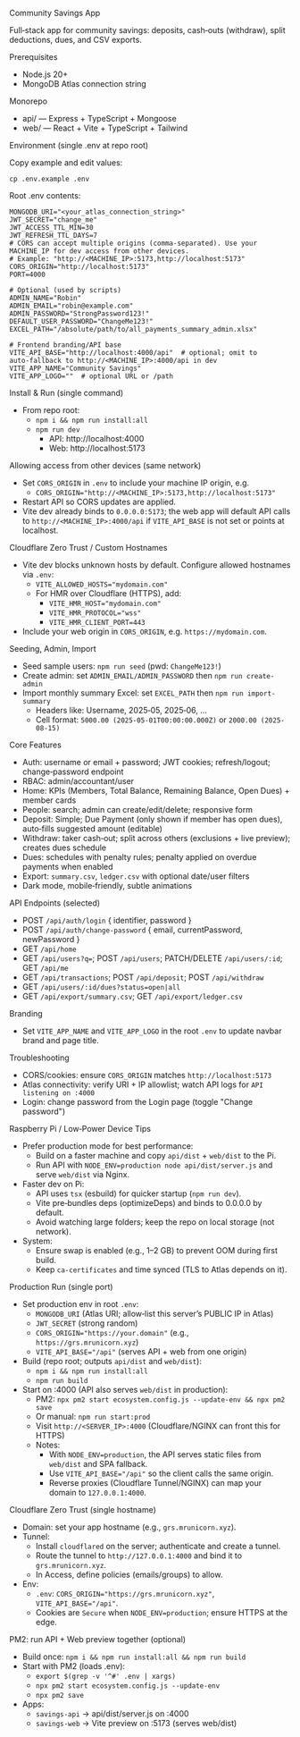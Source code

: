 Community Savings App

Full‑stack app for community savings: deposits, cash‑outs (withdraw), split deductions, dues, and CSV exports.

Prerequisites
- Node.js 20+
- MongoDB Atlas connection string

Monorepo
- api/ — Express + TypeScript + Mongoose
- web/ — React + Vite + TypeScript + Tailwind

Environment (single .env at repo root)

Copy example and edit values:

```
cp .env.example .env
```

Root .env contents:

```env
MONGODB_URI="<your_atlas_connection_string>"
JWT_SECRET="change_me"
JWT_ACCESS_TTL_MIN=30
JWT_REFRESH_TTL_DAYS=7
# CORS can accept multiple origins (comma‑separated). Use your MACHINE_IP for dev access from other devices.
# Example: "http://<MACHINE_IP>:5173,http://localhost:5173"
CORS_ORIGIN="http://localhost:5173"
PORT=4000

# Optional (used by scripts)
ADMIN_NAME="Robin"
ADMIN_EMAIL="robin@example.com"
ADMIN_PASSWORD="StrongPassword123!"
DEFAULT_USER_PASSWORD="ChangeMe123!"
EXCEL_PATH="/absolute/path/to/all_payments_summary_admin.xlsx"

# Frontend branding/API base
VITE_API_BASE="http://localhost:4000/api"  # optional; omit to auto‑fallback to http://<MACHINE_IP>:4000/api in dev
VITE_APP_NAME="Community Savings"
VITE_APP_LOGO=""  # optional URL or /path
```

Install & Run (single command)
- From repo root:
  - `npm i && npm run install:all`
  - `npm run dev`
    - API: http://localhost:4000
    - Web: http://localhost:5173

Allowing access from other devices (same network)
- Set `CORS_ORIGIN` in `.env` to include your machine IP origin, e.g.
  - `CORS_ORIGIN="http://<MACHINE_IP>:5173,http://localhost:5173"`
- Restart API so CORS updates are applied.
- Vite dev already binds to `0.0.0.0:5173`; the web app will default API calls to `http://<MACHINE_IP>:4000/api` if `VITE_API_BASE` is not set or points at localhost.

Cloudflare Zero Trust / Custom Hostnames
- Vite dev blocks unknown hosts by default. Configure allowed hostnames via `.env`:
  - `VITE_ALLOWED_HOSTS="mydomain.com"`
  - For HMR over Cloudflare (HTTPS), add:
    - `VITE_HMR_HOST="mydomain.com"`
    - `VITE_HMR_PROTOCOL="wss"`
    - `VITE_HMR_CLIENT_PORT=443`
- Include your web origin in `CORS_ORIGIN`, e.g. `https://mydomain.com`.

Seeding, Admin, Import
- Seed sample users: `npm run seed` (pwd: `ChangeMe123!`)
- Create admin: set `ADMIN_EMAIL/ADMIN_PASSWORD` then `npm run create-admin`
- Import monthly summary Excel: set `EXCEL_PATH` then `npm run import-summary`
  - Headers like: Username, 2025‑05, 2025‑06, …
  - Cell format: `5000.00 (2025-05-01T00:00:00.000Z)` or `2000.00 (2025-08-15)`

Core Features
- Auth: username or email + password; JWT cookies; refresh/logout; change‑password endpoint
- RBAC: admin/accountant/user
- Home: KPIs (Members, Total Balance, Remaining Balance, Open Dues) + member cards
- People: search; admin can create/edit/delete; responsive form
- Deposit: Simple; Due Payment (only shown if member has open dues), auto‑fills suggested amount (editable)
- Withdraw: taker cash‑out; split across others (exclusions + live preview); creates dues schedule
- Dues: schedules with penalty rules; penalty applied on overdue payments when enabled
- Export: `summary.csv`, `ledger.csv` with optional date/user filters
- Dark mode, mobile‑friendly, subtle animations

API Endpoints (selected)
- POST `/api/auth/login` { identifier, password }
- POST `/api/auth/change-password` { email, currentPassword, newPassword }
- GET `/api/home`
- GET `/api/users?q=`; POST `/api/users`; PATCH/DELETE `/api/users/:id`; GET `/api/me`
- GET `/api/transactions`; POST `/api/deposit`; POST `/api/withdraw`
- GET `/api/users/:id/dues?status=open|all`
- GET `/api/export/summary.csv`; GET `/api/export/ledger.csv`

Branding
- Set `VITE_APP_NAME` and `VITE_APP_LOGO` in the root `.env` to update navbar brand and page title.

Troubleshooting
- CORS/cookies: ensure `CORS_ORIGIN` matches `http://localhost:5173`
- Atlas connectivity: verify URI + IP allowlist; watch API logs for `API listening on :4000`
- Login: change password from the Login page (toggle "Change password")

Raspberry Pi / Low‑Power Device Tips
- Prefer production mode for best performance:
  - Build on a faster machine and copy `api/dist` + `web/dist` to the Pi.
  - Run API with `NODE_ENV=production node api/dist/server.js` and serve `web/dist` via Nginx.
- Faster dev on Pi:
  - API uses `tsx` (esbuild) for quicker startup (`npm run dev`).
  - Vite pre‑bundles deps (optimizeDeps) and binds to 0.0.0.0 by default.
  - Avoid watching large folders; keep the repo on local storage (not network).
- System:
  - Ensure swap is enabled (e.g., 1–2 GB) to prevent OOM during first build.
  - Keep `ca-certificates` and time synced (TLS to Atlas depends on it).

Production Run (single port)
- Set production env in root `.env`:
  - `MONGODB_URI` (Atlas URI; allow‑list this server’s PUBLIC IP in Atlas)
  - `JWT_SECRET` (strong random)
  - `CORS_ORIGIN="https://your.domain"` (e.g., `https://grs.mrunicorn.xyz`)
  - `VITE_API_BASE="/api"` (serves API + web from one origin)
- Build (repo root; outputs `api/dist` and `web/dist`):
  - `npm i && npm run install:all`
  - `npm run build`
- Start on :4000 (API also serves `web/dist` in production):
  - PM2: `npx pm2 start ecosystem.config.js --update-env && npx pm2 save`
  - Or manual: `npm run start:prod`
  - Visit `http://<SERVER_IP>:4000` (Cloudflare/NGINX can front this for HTTPS)
  - Notes:
    - With `NODE_ENV=production`, the API serves static files from `web/dist` and SPA fallback.
    - Use `VITE_API_BASE="/api"` so the client calls the same origin.
    - Reverse proxies (Cloudflare Tunnel/NGINX) can map your domain to `127.0.0.1:4000`.

Cloudflare Zero Trust (single hostname)
- Domain: set your app hostname (e.g., `grs.mrunicorn.xyz`).
- Tunnel:
  - Install `cloudflared` on the server; authenticate and create a tunnel.
  - Route the tunnel to `http://127.0.0.1:4000` and bind it to `grs.mrunicorn.xyz`.
  - In Access, define policies (emails/groups) to allow.
- Env:
  - `.env`: `CORS_ORIGIN="https://grs.mrunicorn.xyz"`, `VITE_API_BASE="/api"`.
  - Cookies are `Secure` when `NODE_ENV=production`; ensure HTTPS at the edge.

PM2: run API + Web preview together (optional)
- Build once: `npm i && npm run install:all && npm run build`
- Start with PM2 (loads .env):
  - `export $(grep -v '^#' .env | xargs)`
  - `npx pm2 start ecosystem.config.js --update-env`
  - `npx pm2 save`
- Apps:
  - `savings-api` → api/dist/server.js on :4000
  - `savings-web` → Vite preview on :5173 (serves web/dist)
